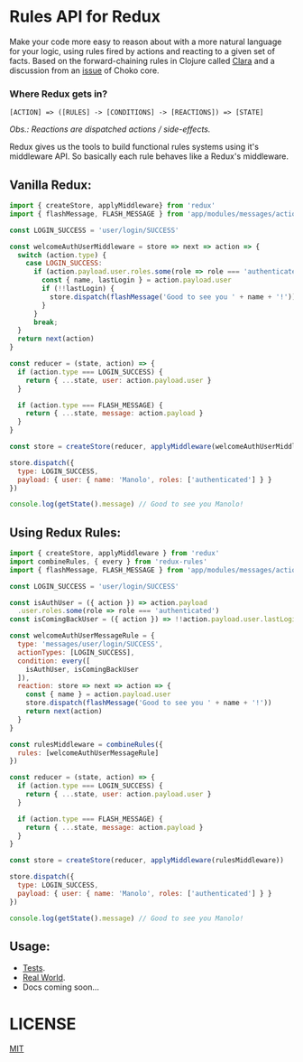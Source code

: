 # Rules API for Redux
Make your code more easy to reason about with a more natural language for your
logic, using rules fired by actions and reacting to a given set of facts.
Based on the forward-chaining rules in Clojure called [Clara](https://github.com/rbrush/clara-rules) and a discussion from an [issue](https://github.com/choko-org/choko-core/issues/1)
of Choko core.

### Where Redux gets in?
```
[ACTION] => ([RULES] -> [CONDITIONS] -> [REACTIONS]) => [STATE]
```
*Obs.: Reactions are dispatched actions / side-effects.*

Redux gives us the tools to build functional rules systems using it's middleware API.
So basically each rule behaves like a Redux's middleware.

## Vanilla Redux:
```js
import { createStore, applyMiddleware} from 'redux'
import { flashMessage, FLASH_MESSAGE } from 'app/modules/messages/actions'

const LOGIN_SUCCESS = 'user/login/SUCCESS'

const welcomeAuthUserMiddleware = store => next => action => {
  switch (action.type) {
    case LOGIN_SUCCESS:
      if (action.payload.user.roles.some(role => role === 'authenticated')) {
        const { name, lastLogin } = action.payload.user
        if (!!lastLogin) {
          store.dispatch(flashMessage('Good to see you ' + name + '!'))
        }
      }
      break;
  }
  return next(action)
}

const reducer = (state, action) => {
  if (action.type === LOGIN_SUCCESS) {
    return { ...state, user: action.payload.user }
  }

  if (action.type === FLASH_MESSAGE) {
    return { ...state, message: action.payload }
  }
}

const store = createStore(reducer, applyMiddleware(welcomeAuthUserMiddleware))

store.dispatch({
  type: LOGIN_SUCCESS,
  payload: { user: { name: 'Manolo', roles: ['authenticated'] } }
})

console.log(getState().message) // Good to see you Manolo!
```

## Using Redux Rules:
```js
import { createStore, applyMiddleware } from 'redux'
import combineRules, { every } from 'redux-rules'
import { flashMessage, FLASH_MESSAGE } from 'app/modules/messages/actions'

const LOGIN_SUCCESS = 'user/login/SUCCESS'

const isAuthUser = ({ action }) => action.payload
  .user.roles.some(role => role === 'authenticated')
const isComingBackUser = ({ action }) => !!action.payload.user.lastLogin

const welcomeAuthUserMessageRule = {
  type: 'messages/user/login/SUCCESS',
  actionTypes: [LOGIN_SUCCESS],
  condition: every([
    isAuthUser, isComingBackUser
  ]),
  reaction: store => next => action => {
    const { name } = action.payload.user
    store.dispatch(flashMessage('Good to see you ' + name + '!'))
    return next(action)
  }
}

const rulesMiddleware = combineRules({
  rules: [welcomeAuthUserMessageRule]
})

const reducer = (state, action) => {
  if (action.type === LOGIN_SUCCESS) {
    return { ...state, user: action.payload.user }
  }

  if (action.type === FLASH_MESSAGE) {
    return { ...state, message: action.payload }
  }
}

const store = createStore(reducer, applyMiddleware(rulesMiddleware))

store.dispatch({
  type: LOGIN_SUCCESS,
  payload: { user: { name: 'Manolo', roles: ['authenticated'] } }
})

console.log(getState().message) // Good to see you Manolo!
```

## Usage:
- [Tests](https://github.com/choko-org/redux-rules/tree/master/src/__tests__).
- [Real World](https://github.com/choko-org/redux-rules/blob/master/src/__tests__/real-world.example.js).
- Docs coming soon...

# LICENSE
[MIT](LICENSE.md)
